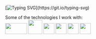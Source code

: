 [![Typing SVG](https://readme-typing-svg.herokuapp.com?color=%2318526C&size=25&center=false&lines=Welcome+to+my+github+profile!)](https://git.io/typing-svg)

Some of the technologies I work with:
</br>
<img src="https://upload.wikimedia.org/wikipedia/commons/thumb/8/8e/Nextjs-logo.svg/1280px-Nextjs-logo.svg.png" width="70px" height="35px"/>
<img src="https://www.logigroup.com/images/modules/react.gif" width="45px" height="45px"/> <img src="https://cdn-icons-png.flaticon.com/512/2748/2748383.png" width="35px" height="35px"/> <img src="https://rt-ed.com/wp-content/uploads/2021/05/nodejs-logo-1.png" width="35px" height="35px"/> 
<img src="https://pngimg.com/uploads/wordpress/wordpress_PNG67.png" width="35px" height="35px"/>
<img src="https://upload.wikimedia.org/wikipedia/commons/thumb/b/b2/Database-mysql.svg/1448px-Database-mysql.svg.png" width="35px" height="35px"/>
